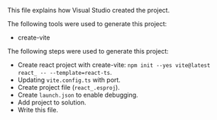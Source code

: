 This file explains how Visual Studio created the project.

The following tools were used to generate this project:
- create-vite

The following steps were used to generate this project:
- Create react project with create-vite: `npm init --yes vite@latest react_ -- --template=react-ts`.
- Updating `vite.config.ts` with port.
- Create project file (`react_.esproj`).
- Create `launch.json` to enable debugging.
- Add project to solution.
- Write this file.
